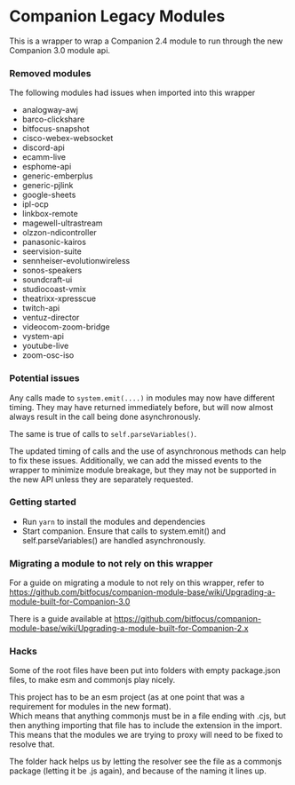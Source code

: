 # Companion Legacy Modules

This is a wrapper to wrap a Companion 2.4 module to run through the new Companion 3.0 module api.

### Removed modules

The following modules had issues when imported into this wrapper

- analogway-awj
- barco-clickshare
- bitfocus-snapshot
- cisco-webex-websocket
- discord-api
- ecamm-live
- esphome-api
- generic-emberplus
- generic-pjlink
- google-sheets
- ipl-ocp
- linkbox-remote
- magewell-ultrastream
- olzzon-ndicontroller
- panasonic-kairos
- seervision-suite
- sennheiser-evolutionwireless
- sonos-speakers
- soundcraft-ui
- studiocoast-vmix
- theatrixx-xpresscue
- twitch-api
- ventuz-director
- videocom-zoom-bridge
- vystem-api
- youtube-live
- zoom-osc-iso

### Potential issues

Any calls made to `system.emit(....)` in modules may now have different timing. They may have returned immediately before, but will now almost always result in the call being done asynchronously.

The same is true of calls to `self.parseVariables()`.

The updated timing of calls and the use of asynchronous methods can help to fix these issues. Additionally, we can add the missed events to the wrapper to minimize module breakage, but they may not be supported in the new API unless they are separately requested.

### Getting started

- Run `yarn` to install the modules and dependencies
- Start companion. Ensure that calls to system.emit() and self.parseVariables() are handled asynchronously.

### Migrating a module to not rely on this wrapper

For a guide on migrating a module to not rely on this wrapper, refer to https://github.com/bitfocus/companion-module-base/wiki/Upgrading-a-module-built-for-Companion-3.0

There is a guide available at https://github.com/bitfocus/companion-module-base/wiki/Upgrading-a-module-built-for-Companion-2.x

### Hacks

Some of the root files have been put into folders with empty package.json files, to make esm and commonjs play nicely.

This project has to be an esm project (as at one point that was a requirement for modules in the new format).  
Which means that anything commonjs must be in a file ending with .cjs, but then anything importing that file has to include the extension in the import. This means that the modules we are trying to proxy will need to be fixed to resolve that.

The folder hack helps us by letting the resolver see the file as a commonjs package (letting it be .js again), and because of the naming it lines up.
